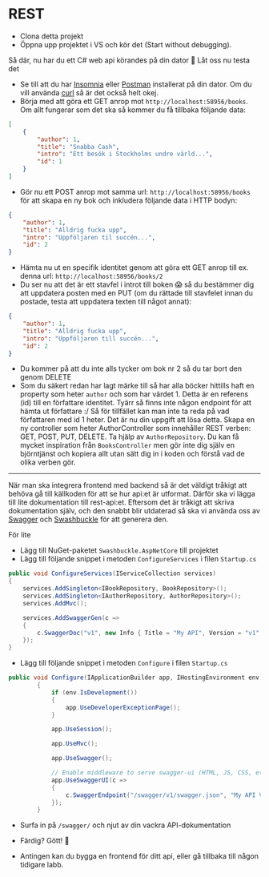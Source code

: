 # REST

- Clona detta projekt
- Öppna upp projektet i VS och kör det (Start without debugging).

Så där, nu har du ett C# web api körandes på din dator :tada: Låt oss nu testa det
- Se till att du har [Insomnia](https://insomnia.rest/) eller [Postman](https://www.getpostman.com/) installerat på din dator. Om du vill använda [curl](https://curl.haxx.se/) så är det också helt okej.
- Börja med att göra ett GET anrop mot `http://localhost:58956/books`.
Om allt fungerar som det ska så kommer du få tillbaka följande data:

```json
[
    {
        "author": 1,
        "title": "Snabba Cash",
        "intro": "Ett besök i Stockholms undre värld...",
        "id": 1
    }
]
```
- Gör nu ett POST anrop mot samma url: `http://localhost:58956/books` för att skapa en ny bok och inkludera följande data i HTTP bodyn:

```json
{
    "author": 1,
    "title": "Alldrig fucka upp",
    "intro": "Uppföljaren til succén...",
    "id": 2
}
```
- Hämta nu ut en specifik identitet genom att göra ett GET anrop till ex. denna url: `http://localhost:58956/books/2`
- Du ser nu att det är ett stavfel i introt till boken :scream: så du bestämmer dig att uppdatera posten med en PUT (om du rättade till stavfelet innan du postade, testa att uppdatera texten till något annat):

```json
{
    "author": 1,
    "title": "Alldrig fucka upp",
    "intro": "Uppföljaren till succén...",
    "id": 2
}
```
- Du kommer på att du inte alls tycker om bok nr 2 så du tar bort den genom DELETE
- Som du säkert redan har lagt märke till så har alla böcker hittills haft en property som heter `author` och som har värdet 1. Detta är en referens (id) till en författare identitet. Tyärr så finns inte någon endpoint för att hämta ut författare :/ Så för tillfället kan man inte ta reda på vad författaren med id 1 heter. Det är nu din uppgift att lösa detta. Skapa en ny controller som heter AuthorController som innehåller REST verben: GET, POST, PUT, DELETE. Ta hjälp av `AuthorRepository`. Du kan få mycket inspiration från `BooksController` men gör inte dig själv en björntjänst och kopiera allt utan sätt dig in i koden och förstå vad de olika verben gör.


---

När man ska integrera frontend med backend så är det väldigt tråkigt att behöva gå till källkoden för att se hur api:et är utformat. Därför ska vi lägga till lite dokumentation till rest-api:et. Eftersom det är tråkigt att skriva dokumentation själv, och den snabbt blir utdaterad så ska vi använda oss av [Swagger](https://swagger.io/) och [Swashbuckle](https://github.com/domaindrivendev/Swashbuckle.AspNetCore) för att generera den. 

För lite 

- Lägg till NuGet-paketet `Swashbuckle.AspNetCore` till projektet
- Lägg till följande snippet i metoden `ConfigureServices` i filen `Startup.cs`

```cs
public void ConfigureServices(IServiceCollection services)
{
    services.AddSingleton<IBookRepository, BookRepository>();
    services.AddSingleton<IAuthorRepository, AuthorRepository>();
    services.AddMvc();

    services.AddSwaggerGen(c =>
    {
        c.SwaggerDoc("v1", new Info { Title = "My API", Version = "v1" });
    });
}
```

- Lägg till följande snippet i metoden `Configure` i filen `Startup.cs`

```cs
public void Configure(IApplicationBuilder app, IHostingEnvironment env)
        {
            if (env.IsDevelopment())
            {
                app.UseDeveloperExceptionPage();
            }

            app.UseSession();

            app.UseMvc();

            app.UseSwagger();

            // Enable middleware to serve swagger-ui (HTML, JS, CSS, etc.), specifying the Swagger JSON endpoint.
            app.UseSwaggerUI(c =>
            {
                c.SwaggerEndpoint("/swagger/v1/swagger.json", "My API V1");
            });
        }
```

- Surfa in på `/swagger/` och njut av din vackra API-dokumentation

- Färdig? Gött! :punch: 
- Antingen kan du bygga en frontend för ditt api, eller gå tillbaka till någon tidigare labb.
